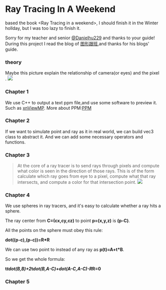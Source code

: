 # Ray Tracing In A Weekend
based the book &lt;Ray Tracing in a weekend>, I should finish it in the Winter hollday, but I was too lazy to finish it.

Sorry for my teacher and senior [@Danielhu229](https://github.com/Danielhu229) and thanks to your guide!
During this project I read the blog of [图形跟班](https://blog.csdn.net/libing_zeng),and thanks for his blogs' guide.

### theory
Maybe this picture explain the relationship of camera(or eyes) and the pixel .
![](https://wx4.sinaimg.cn/mw690/0071GCRRly1fquryr4se4j30yf0e23yy.jpg)

### Chapter 1
We use C++ to output a text ppm file,and use some software to preview it. Such as [xnViewMP](https://www.xnview.com/en/xnviewmp/).
More about PPM:[PPM](https://zh.wikipedia.org/wiki/PBM%E6%A0%BC%E5%BC%8F#PPM%E4%BE%8B%E5%AD%90)

### Chapter 2
If we want to simulate point and ray as it in real world, we can build vec3 class to abstract it.
And we can add some necessary operators and functions.

### Chapter 3
> At the core of a ray tracer is to send rays through pixels and compute what color is seen in the direction of those rays. This is of the form calculate which ray goes from eye to a pixel, compute what that ray intersects, and compute a color for that intersection point.
![](https://wx4.sinaimg.cn/mw690/0071GCRRly1fquryr4se4j30yf0e23yy.jpg)

### Chapter 4
We use spheres in ray tracers, and it's easy to calculate whether a ray hits a sphere.

The ray center from **C=(cx,cy,cz)** to point **p=(x,y,z)** is **(p-C)**.

All the points on the sphere must obey this rule:

**dot((p-c),(p-c))=R*R**

We can use two point to instead of any ray as **p(t)=A+t*B**.

So we get the whole formula:

**t*tdot(B,B)+2*t*dot(B,A-C)+dot(A-C,A-C)-R*R=0**

### Chapter 5
